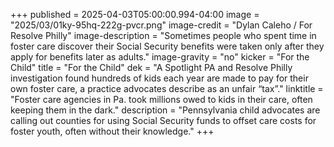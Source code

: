 +++
published = 2025-04-03T05:00:00.994-04:00
image = "2025/03/01ky-95hq-222g-pvcr.png"
image-credit = "Dylan Caleho / For Resolve Philly"
image-description = "Sometimes people who spent time in foster care discover their Social Security benefits were taken only after they apply for benefits later as adults."
image-gravity = "no"
kicker = "For the Child"
title = "For the Child"
dek = "A Spotlight PA and Resolve Philly investigation found hundreds of kids each year are made to pay for their own foster care, a practice advocates describe as an unfair “tax”."
linktitle = "Foster care agencies in Pa. took millions owed to kids in their care, often keeping them in the dark."
description = "Pennsylvania child advocates are calling out counties for using Social Security funds to offset care costs for foster youth, often without their knowledge."
+++
